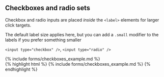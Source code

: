 <div class="doc-content">
	<div class="line-gutters">
		<div class="unit size1of3">
			<h2>Checkboxes and radio sets</h2>
			<p>Checkbox and radio inputs are placed <em>inside</em> the <code>&lt;label&gt;</code> elements for larger click targets.</p>
			<p>The default label size applies here, but you can add a <code>.small</code> modifier to the labels if you prefer something smaller</p>
			<p><code>&lt;input type="checkbox" /&gt;</code>, <code>&lt;input type="radio" /&gt;</code></p>
		</div>
		<div class="unit lastUnit">
			<div class="doc-box">
				<div class="doc-content">
					{% include forms/checkboxes_example.md %}
				</div>
			</div>
			{% highlight html %} {% include forms/checkboxes_example.md %} {% endhighlight %}
		</div>
	</div>
</div>
